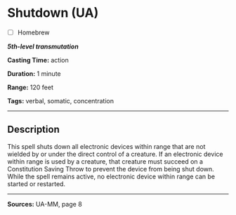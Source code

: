 # Shutdown (UA)

- [ ] Homebrew

***5th-level transmutation***

**Casting Time:** action

**Duration:** 1 minute

**Range:** 120 feet

**Tags:** verbal, somatic, concentration

---

## Description
This spell shuts down all electronic devices within range that are not wielded by or under the direct control of a creature.
If an electronic device within range is used by a creature, that creature must succeed on a Constitution Saving Throw to prevent the device from being shut down.
While the spell remains active, no electronic device within range can be started or restarted.

---

**Sources:** UA-MM, page 8
